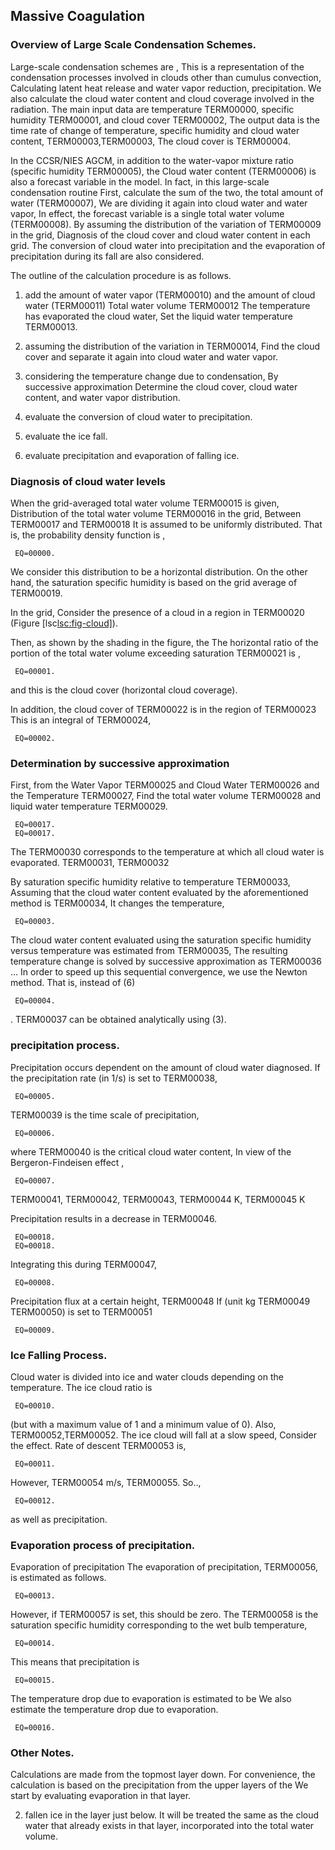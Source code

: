 ## Massive Coagulation

### Overview of Large Scale Condensation Schemes.

Large-scale condensation schemes are ,
This is a representation of the condensation processes involved in clouds other than cumulus convection,
Calculating latent heat release and water vapor reduction, precipitation.
We also calculate the cloud water content and cloud coverage involved in the radiation.
The main input data are temperature TERM00000, specific humidity TERM00001, and cloud cover TERM00002,
The output data is the time rate of change of temperature, specific humidity and cloud water content,
TERM00003,TERM00003,
The cloud cover is TERM00004.

In the CCSR/NIES AGCM, in addition to the water-vapor mixture ratio (specific humidity TERM00005), the
Cloud water content (TERM00006) is also a forecast variable in the model.
In fact, in this large-scale condensation routine
First, calculate the sum of the two, the total amount of water (TERM00007),
We are dividing it again into cloud water and water vapor,
In effect, the forecast variable is a single total water volume (TERM00008).
By assuming the distribution of the variation of TERM00009 in the grid,
Diagnosis of the cloud cover and cloud water content in each grid.
The conversion of cloud water into precipitation and the evaporation of precipitation during its fall are also considered.

The outline of the calculation procedure is as follows.

1. add the amount of water vapor (TERM00010) and the amount of cloud water (TERM00011)
 Total water volume TERM00012
 The temperature has evaporated the cloud water,
 Set the     liquid water temperature TERM00013.

2. assuming the distribution of the variation in TERM00014,
 Find the cloud cover and separate it again into cloud water and water vapor.

3. considering the temperature change due to condensation,
 By successive approximation
 Determine the cloud cover, cloud water content, and water vapor distribution.

4. evaluate the conversion of cloud water to precipitation.

5. evaluate the ice fall.

6. evaluate precipitation and evaporation of falling ice.

### Diagnosis of cloud water levels

When the grid-averaged total water volume TERM00015 is given,
Distribution of the total water volume TERM00016 in the grid,
Between TERM00017 and TERM00018
It is assumed to be uniformly distributed. That is, the probability density function is ,

     EQ=00000.

We consider this distribution to be a horizontal distribution.
On the other hand, the saturation specific humidity is based on the grid average of TERM00019.

In the grid,
Consider the presence of a cloud in a region in TERM00020 (Figure [lsc[lsc:fig-cloud\]](#lsc:fig-cloud)).

Then, as shown by the shading in the figure, the
The horizontal ratio of the portion of the total water volume exceeding saturation TERM00021 is ,

     EQ=00001.

and this is the cloud cover (horizontal cloud coverage).

In addition, the cloud cover of TERM00022 is in the region of TERM00023
This is an integral of TERM00024,

     EQ=00002.

### Determination by successive approximation

First, from the Water Vapor TERM00025 and Cloud Water TERM00026 and the Temperature TERM00027,
Find the total water volume TERM00028 and liquid water temperature TERM00029.

     EQ=00017.
     EQ=00017.

The TERM00030 corresponds to the temperature at which all cloud water is evaporated.
TERM00031, TERM00032

By saturation specific humidity relative to temperature TERM00033,
Assuming that the cloud water content evaluated by the aforementioned method is TERM00034,
It changes the temperature,

     EQ=00003.

The cloud water content evaluated using the saturation specific humidity versus temperature was estimated from TERM00035,
The resulting temperature change is solved by successive approximation as TERM00036 ...
In order to speed up this sequential convergence, we use the Newton method.
That is, instead of (6)

     EQ=00004.

.
TERM00037 can be obtained analytically using (3).

### precipitation process.

Precipitation occurs dependent on the amount of cloud water diagnosed.
If the precipitation rate (in 1/s) is set to TERM00038,

     EQ=00005.

TERM00039 is the time scale of precipitation,

     EQ=00006.

where TERM00040 is the critical cloud water content,
In view of the Bergeron-Findeisen effect ,

     EQ=00007.

TERM00041, TERM00042, TERM00043,
TERM00044 K, TERM00045 K

Precipitation results in a decrease in TERM00046.

     EQ=00018.
     EQ=00018.

Integrating this during TERM00047,

     EQ=00008.

Precipitation flux at a certain height, TERM00048
If (unit kg TERM00049 TERM00050) is set to TERM00051

     EQ=00009.

### Ice Falling Process.

Cloud water is divided into ice and water clouds depending on the temperature.
The ice cloud ratio is

     EQ=00010.

(but with a maximum value of 1 and a minimum value of 0). Also,
TERM00052,TERM00052.
The ice cloud will fall at a slow speed,
Consider the effect. Rate of descent TERM00053 is,

     EQ=00011.

However, TERM00054 m/s, TERM00055.
So..,

     EQ=00012.

as well as precipitation.

### Evaporation process of precipitation.

Evaporation of precipitation The evaporation of precipitation, TERM00056, is estimated as follows.

     EQ=00013.

However, if TERM00057 is set, this should be zero.
The TERM00058 is the saturation specific humidity corresponding to the wet bulb temperature,

     EQ=00014.

This means that precipitation is

     EQ=00015.

The temperature drop due to evaporation is estimated to be We also estimate the temperature drop due to evaporation.

     EQ=00016.

### Other Notes.

Calculations are made from the topmost layer down.
 For convenience, the calculation is based on the precipitation from the upper layers of the
 We start by evaluating evaporation in that layer.

2. fallen ice in the layer just below.
 It will be treated the same as the cloud water that already exists in that layer,
 incorporated into the total water volume.